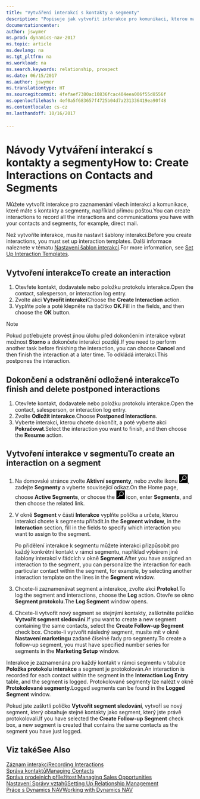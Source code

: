 ```yaml
---
title: "Vytváření interakcí s kontakty a segmenty"
description: "Popisuje jak vytvořit interakce pro komunikaci, kterou máte s vašimi kontakty a segmenty v Dynamics NAV, například: přímá pošta."
documentationcenter: 
author: jswymer
ms.prod: dynamics-nav-2017
ms.topic: article
ms.devlang: na
ms.tgt_pltfrm: na
ms.workload: na
ms.search.keywords: relationship, prospect
ms.date: 06/15/2017
ms.author: jswymer
ms.translationtype: HT
ms.sourcegitcommit: 4fefaef7380ac10836fcac404eea006f55d8556f
ms.openlocfilehash: 4ef0a5f683657f4725b04d7a231336419ea90f48
ms.contentlocale: cs-cz
ms.lasthandoff: 10/16/2017

---
```

# <a name="how-to-create-interactions-on-contacts-and-segments"></a><span data-ttu-id="71d7b-103">Návody Vytváření interakcí s kontakty a segmenty</span><span class="sxs-lookup"><span data-stu-id="71d7b-103">How to: Create Interactions on Contacts and Segments</span></span>
<span data-ttu-id="71d7b-104">Můžete vytvořit interakce pro zaznamenání všech interakcí a komunikace, které máte s kontakty a segmenty, například přímou poštou.</span><span class="sxs-lookup"><span data-stu-id="71d7b-104">You can create interactions to record all the interactions and communications you have with your contacts and segments, for example, direct mail.</span></span>

<span data-ttu-id="71d7b-105">Než vytvoříte interakce, musíte nastavit šablony interakcí.</span><span class="sxs-lookup"><span data-stu-id="71d7b-105">Before you create interactions, you must set up interaction templates.</span></span> <span data-ttu-id="71d7b-106">Další informace naleznete v tématu [Nastavení šablon interakcí](marketing-interactions.md).</span><span class="sxs-lookup"><span data-stu-id="71d7b-106">For more information, see  [Set Up Interaction Templates](marketing-interactions.md).</span></span>

## <a name="to-create-an-interaction"></a><span data-ttu-id="71d7b-107">Vytvoření interakce</span><span class="sxs-lookup"><span data-stu-id="71d7b-107">To create an interaction</span></span>
1. <span data-ttu-id="71d7b-108">Otevřete kontakt, dodavatele nebo položku protokolu interakce.</span><span class="sxs-lookup"><span data-stu-id="71d7b-108">Open the contact, salesperson, or interaction log entry.</span></span>
2. <span data-ttu-id="71d7b-109">Zvolte akci **Vytvořit interakci**</span><span class="sxs-lookup"><span data-stu-id="71d7b-109">Choose the **Create Interaction** action.</span></span>
3. <span data-ttu-id="71d7b-110">Vyplňte pole a poté klepněte na tlačítko **OK**.</span><span class="sxs-lookup"><span data-stu-id="71d7b-110">Fill in the fields, and then choose the **OK** button.</span></span>

> [!NOTE]  
>   <span data-ttu-id="71d7b-111">Pokud potřebujete provést jinou úlohu před dokončením interakce vybrat možnost **Storno** a dokončete interakci později.</span><span class="sxs-lookup"><span data-stu-id="71d7b-111">If you need to perform another task before finishing the interaction, you can choose **Cancel** and then finish the interaction at a later time.</span></span> <span data-ttu-id="71d7b-112">To odkládá interakci.</span><span class="sxs-lookup"><span data-stu-id="71d7b-112">This postpones the interaction.</span></span>

## <a name="to-finish-and-delete-postponed-interactions"></a><span data-ttu-id="71d7b-113">Dokončení a odstranění odložené interakce</span><span class="sxs-lookup"><span data-stu-id="71d7b-113">To finish and delete postponed interactions</span></span>
1. <span data-ttu-id="71d7b-114">Otevřete kontakt, dodavatele nebo položku protokolu interakce.</span><span class="sxs-lookup"><span data-stu-id="71d7b-114">Open the contact, salesperson, or interaction log entry.</span></span>
2. <span data-ttu-id="71d7b-115">Zvolte **Odložit interakce**.</span><span class="sxs-lookup"><span data-stu-id="71d7b-115">Choose **Postponed Interactions**.</span></span>
3. <span data-ttu-id="71d7b-116">Vyberte interakci, kterou chcete dokončit, a poté vyberte akci **Pokračovat**.</span><span class="sxs-lookup"><span data-stu-id="71d7b-116">Select the interaction you want to finish, and then choose the **Resume** action.</span></span>

## <a name="to-create-an-interaction-on-a-segment"></a><span data-ttu-id="71d7b-117">Vytvoření interakce v segmentu</span><span class="sxs-lookup"><span data-stu-id="71d7b-117">To create an interaction on a segment</span></span>
1. <span data-ttu-id="71d7b-118">Na domovské stránce zvolte **Aktivní segmenty**, nebo zvolte ikonu ![Vyhledat stránku nebo sestavu](media/ui-search/search_small.png " Ikona Vyhledat stránku nebo sestavu"), zadejte **Segmenty** a vyberte související odkaz.</span><span class="sxs-lookup"><span data-stu-id="71d7b-118">On the Home page, choose **Active Segments**, or choose the ![Search for Page or Report](media/ui-search/search_small.png "Search for Page or Report icon") icon, enter **Segments**, and then choose the related link.</span></span>
2. <span data-ttu-id="71d7b-119">V okně **Segment** v části **Interakce** vyplňte políčka a určete, kterou interakci chcete k segmentu přiřadit.</span><span class="sxs-lookup"><span data-stu-id="71d7b-119">In the **Segment window**, in the **Interaction** section, fill in the fields to specify which interaction you want to assign to the segment.</span></span>

    <span data-ttu-id="71d7b-120">Po přidělení interakce k segmentu můžete interakci přizpůsobit pro každý konkrétní kontakt v rámci segmentu, například výběrem jiné šablony interakcí v řádcích v okně **Segment**.</span><span class="sxs-lookup"><span data-stu-id="71d7b-120">After you have assigned an interaction to the segment, you can personalize the interaction for each particular contact within the segment, for example, by selecting another interaction template on the lines in the **Segment** window.</span></span>  
3. <span data-ttu-id="71d7b-121">Chcete-li zaznamenávat segment a interakce, zvolte akci **Protokol**.</span><span class="sxs-lookup"><span data-stu-id="71d7b-121">To log the segment and interactions, choose the **Log** action.</span></span> <span data-ttu-id="71d7b-122">Otevře se okno **Segment protokolu**.</span><span class="sxs-lookup"><span data-stu-id="71d7b-122">The **Log Segment** window opens.</span></span>
4. <span data-ttu-id="71d7b-123">Chcete-li vytvořit nový segment se stejnými kontakty, zaškrtněte políčko **Vytvořit segment sledování**.</span><span class="sxs-lookup"><span data-stu-id="71d7b-123">If you want to create a new segment containing the same contacts, select the **Create Follow-up Segment** check box.</span></span> <span data-ttu-id="71d7b-124">Chcete-li vytvořit následný segment, musíte mít v okně **Nastavení marketingu** zadané číselné řady pro segmenty.</span><span class="sxs-lookup"><span data-stu-id="71d7b-124">To create a follow-up segment, you must have specified number series for segments in the **Marketing Setup** window.</span></span>

<span data-ttu-id="71d7b-125">Interakce je zaznamenána pro každý kontakt v rámci segmentu v tabulce **Položka protokolu interakce** a segment je protokolován.</span><span class="sxs-lookup"><span data-stu-id="71d7b-125">An interaction is recorded for each contact within the segment in the **Interaction Log Entry** table, and the segment is logged.</span></span> <span data-ttu-id="71d7b-126">Protokolované segmenty lze nalézt v okně **Protokolované segmenty**.</span><span class="sxs-lookup"><span data-stu-id="71d7b-126">Logged segments can be found in the **Logged Segment** window.</span></span>

<span data-ttu-id="71d7b-127">Pokud jste zaškrtli políčko **Vytvořit segment sledování**, vytvoří se nový segment, který obsahuje stejné kontakty jako segment, který jste právě protokolovali.</span><span class="sxs-lookup"><span data-stu-id="71d7b-127">If you have selected the **Create Follow-up Segment** check box, a new segment is created that contains the same contacts as the segment you have just logged.</span></span>

## <a name="see-also"></a><span data-ttu-id="71d7b-128">Viz také</span><span class="sxs-lookup"><span data-stu-id="71d7b-128">See Also</span></span>
[<span data-ttu-id="71d7b-129">Záznam interakcí</span><span class="sxs-lookup"><span data-stu-id="71d7b-129">Recording Interactions</span></span>](marketing-interactions.md)  
[<span data-ttu-id="71d7b-130">Správa kontaktů</span><span class="sxs-lookup"><span data-stu-id="71d7b-130">Managing Contacts</span></span>](marketing-contacts.md)  
[<span data-ttu-id="71d7b-131">Správa prodejních příležitostí</span><span class="sxs-lookup"><span data-stu-id="71d7b-131">Managing Sales Opportunities</span></span>](marketing-manage-sales-opportunities.md)  
[<span data-ttu-id="71d7b-132">Nastavení Správy vztahů</span><span class="sxs-lookup"><span data-stu-id="71d7b-132">Setting Up Relationship Management</span></span>](marketing-setup-marketing.md)  
[<span data-ttu-id="71d7b-133">Práce s Dynamics NAV</span><span class="sxs-lookup"><span data-stu-id="71d7b-133">Working with Dynamics NAV</span></span>](ui-work-product.md)

